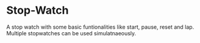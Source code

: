 # Stop-Watch
A stop watch with some basic funtionalities like start, pause, reset and lap. Multiple stopwatches can be used simulatnaeously.
